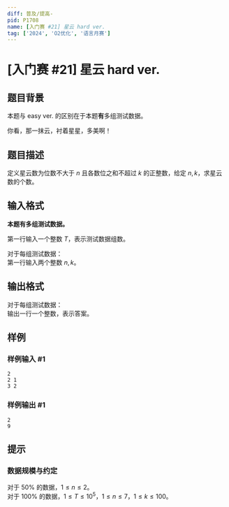 ```yaml
---
diff: 普及/提高-
pid: P1708
name: [入门赛 #21] 星云 hard ver.
tag: ['2024', 'O2优化', '语言月赛']
---
```

# [入门赛 #21] 星云 hard ver.
## 题目背景

本题与 easy ver. 的区别在于本题**有**多组测试数据。

你看，那一抹云，衬着星星，多美啊！
## 题目描述

定义星云数为位数不大于 $n$ 且各数位之和不超过 $k$ 的正整数，给定 $n,k$，求星云数的个数。
## 输入格式

**本题有多组测试数据。**

第一行输入一个整数 $T$，表示测试数据组数。

对于每组测试数据：  
第一行输入两个整数 $n,k$。
## 输出格式

对于每组测试数据：  
输出一行一个整数，表示答案。
## 样例

### 样例输入 #1
```
2
2 1
3 2

```
### 样例输出 #1
```
2
9

```
## 提示

### 数据规模与约定

对于 $50\%$ 的数据，$1 \leq n \leq 2$。  
对于 $100\%$ 的数据，$1 \leq T \leq 10^5$，$1 \leq n \leq 7$，$1 \leq k \leq 100$。
